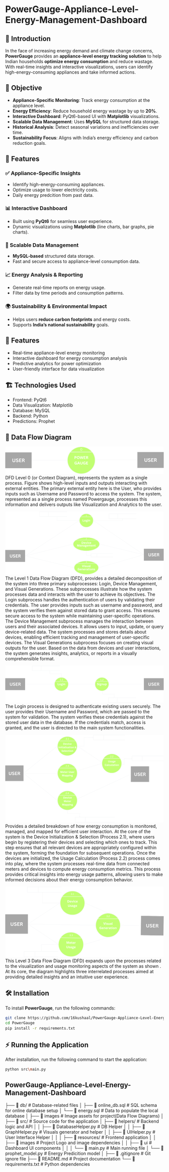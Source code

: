 # PowerGauge-Appliance-Level-Energy-Management-Dashboard

## 📌 Introduction  
In the face of increasing energy demand and climate change concerns, **PowerGauge** provides an **appliance-level energy tracking solution** to help Indian households **optimize energy consumption** and reduce wastage. With real-time insights and interactive visualizations, users can identify high-energy-consuming appliances and take informed actions.

## 🎯 Objective  
- **Appliance-Specific Monitoring**: Track energy consumption at the appliance level.  
- **Energy Efficiency**: Reduce household energy wastage by up to **20%**.  
- **Interactive Dashboard**: PyQt6-based UI with **Matplotlib** visualizations.  
- **Scalable Data Management**: Uses **MySQL** for structured data storage.  
- **Historical Analysis**: Detect seasonal variations and inefficiencies over time.  
- **Sustainability Focus**: Aligns with India’s energy efficiency and carbon reduction goals.  

## 🚀 Features  
### ✅ Appliance-Specific Insights  
- Identify high-energy-consuming appliances.  
- Optimize usage to lower electricity costs.
- Daily energy predcition from past data.

### 📊 Interactive Dashboard  
- Built using **PyQt6** for seamless user experience.  
- Dynamic visualizations using **Matplotlib** (line charts, bar graphs, pie charts).  

### 💾 Scalable Data Management  
- **MySQL-based** structured data storage.  
- Fast and secure access to appliance-level consumption data.  

### 📈 Energy Analysis & Reporting  
- Generate real-time reports on energy usage.  
- Filter data by time periods and consumption patterns.  

### 🌍 Sustainability & Environmental Impact  
- Helps users **reduce carbon footprints** and energy costs.  
- Supports **India’s national sustainability** goals.  


## 📌 Features
- Real-time appliance-level energy monitoring
- Interactive dashboard for energy consumption analysis
- Predictive analytics for power optimization
- User-friendly interface for data visualization

## 🏗 Technologies Used
- Frontend: PyQt6
- Data Visualization: Matplotlib
- Database: MySQL
- Backend: Python
- Predictions: Prophet

## 🔷 Data Flow Diagram
 ![](https://github.com/16kushaal/PowerGauge-Appliance-Level-Energy-Management-Dashboard/blob/master/images/DFD0.png)
 DFD Level 0 (or Context Diagram), represents the system as a single process. Figure shows high-level inputs and outputs interacting with external entities. The primary external entity here is the User, who provides inputs such as Username and Password to access the system. The system, represented as a single process named Powergauge, processes this information and delivers outputs like Visualization and Analytics to the user. 

![](https://github.com/16kushaal/PowerGauge-Appliance-Level-Energy-Management-Dashboard/blob/master/images/DFD%201.png)
The Level 1 Data Flow Diagram (DFD), provides a detailed decomposition of the system into three primary subprocesses: Login, Device Management, and Visual Generations. These subprocesses illustrate how the system processes data and interacts with the user to achieve its objectives. The Login subprocess handles the authentication of users by validating their credentials. The user provides inputs such as username and password, and the system verifies them against stored data to grant access. This ensures secure access to the system while maintaining user-specific operations. The Device Management subprocess manages the interaction between users and their associated devices. It allows users to input, update, or query device-related data. The system processes and stores details about devices, enabling efficient tracking and management of user-specific devices. The Visual Generations subprocess focuses on creating visual outputs for the user. Based on the data from devices and user interactions, the system generates insights, analytics, or reports in a visually comprehensible format. 

![](https://github.com/16kushaal/PowerGauge-Appliance-Level-Energy-Management-Dashboard/blob/master/images/DFD%202.1.png)
The Login process is designed to authenticate existing users securely. The user provides their Username and Password, which are passed to the system for validation. The system verifies these credentials against the stored user data in the database. If the credentials match, access is granted, and the user is directed to the main system functionalities.

![](https://github.com/16kushaal/PowerGauge-Appliance-Level-Energy-Management-Dashboard/blob/master/images/DFD%202.2.png)
Provides a detailed breakdown of how energy consumption is monitored, managed, and mapped for efficient user 
interaction. At the core of the system is the Device Initialization & Selection (Process 2.1), where users begin by registering their devices and selecting which ones to track. This step ensures that all relevant devices are appropriately configured within the system, forming the foundation for subsequent operations. Once the devices are initialized, the Usage Calculation (Process 2.2) process comes into play, where the system processes real-time data from connected meters and devices to compute energy consumption metrics. This process provides critical insights into energy usage patterns, allowing users to make informed decisions about their energy consumption behavior. 

![](https://github.com/16kushaal/PowerGauge-Appliance-Level-Energy-Management-Dashboard/blob/master/images/DFD%202.3.png)
This Level 3 Data Flow Diagram (DFD) expands upon the processes related to the visualization and usage monitoring aspects of the system as shown . At its core, the diagram highlights three interrelated processes 
aimed at providing detailed insights and an intuitive user experience. 

## 🛠 Installation  
To install **PowerGauge**, run the following commands:  
```bash
git clone https://github.com/16kushaal/PowerGauge-Appliance-Level-Energy-Management-Dashboard
cd PowerGauge
pip install -r requirements.txt
```

## ⚡ Running the Application
After installation, run the following command to start the application:
```bash
python src\main.py
```

## PowerGauge-Appliance-Level-Energy-Management-Dashboard
├── 📂 db/                         # Database-related files
│   ├── 📄 online_db.sql           # SQL schema for online database setup
│   └── 📄 energy.sql              # Data to populate the local database
│
├── 📂 images                      # Image assets for project(Data Flow Diagrams)
│
├── 📂 src/                        # Source code for the application
│   ├── 📂 helpers/                # Backend logic and API
│   │   ├── 📄 DatabaseHelper.py    # DB Helper
│   │   ├── 📄 GraphHelper.py       # Visuals generator and helper
│   │   ├── 📄 UIHelper.py          # User Interface Helper
│   │
│   ├── 📂 resources/               # Frontend application
│   │   ├── 📂 images              # Project Logo and image dependencies
│   │   ├── 📂 ui                  # Dashboard UI components
│   │
│   └── 📄 main.py                  # Main running file
│   └── 📄 prophet_model.py         # Energy Predicition model
│
├── 📄 .gitignore                  # Git ignore file
├── 📄 README.md                   # Project documentation
└── 📄 requirements.txt            # Python dependencies

